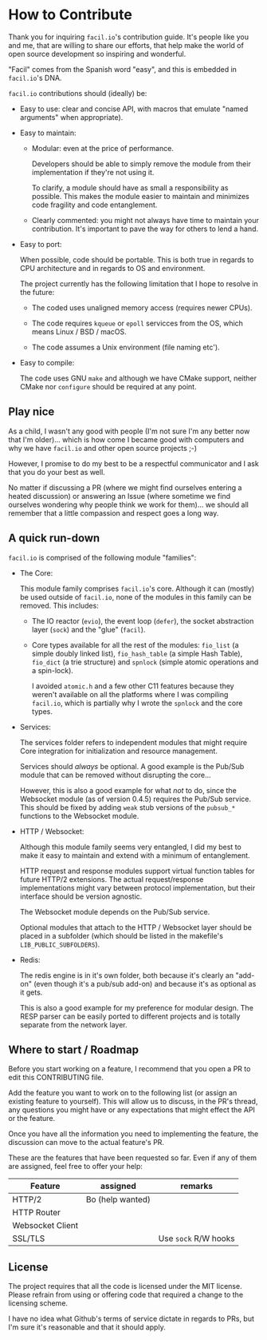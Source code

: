 # How to Contribute

Thank you for inquiring `facil.io`'s contribution guide. It's people like you and me, that are willing to share our efforts, that help make the world of open source development so inspiring and wonderful.

"Facil" comes from the Spanish word "easy", and this is embedded in `facil.io`'s DNA.

`facil.io` contributions should (ideally) be:

* Easy to use: clear and concise API, with macros that emulate "named arguments" when appropriate).

* Easy to maintain:

    * Modular: even at the price of performance.

        Developers should be able to simply remove the module from their implementation if they're not using it.

        To clarify, a module should have as small a responsibility as possible. This makes the module easier to maintain and minimizes code fragility and code entanglement.

    * Clearly commented: you might not always have time to maintain your contribution. It's important to pave the way for others to lend a hand.

* Easy to port:

    When possible, code should be portable. This is both true in regards to CPU architecture and in regards to OS and environment.

    The project currently has the following limitation that I hope to resolve in the future:

    * The coded uses unaligned memory access (requires newer CPUs).

    * The code requires `kqueue` or `epoll` servicces from the OS, which means Linux / BSD / macOS.

    * The code assumes a Unix environment (file naming etc').

* Easy to compile:

    The code uses GNU `make` and although we have CMake support, neither CMake nor `configure` should be required at any point.

## Play nice

As a child, I wasn't any good with people (I'm not sure I'm any better now that I'm older)... which is how come I became good with computers and why we have `facil.io` and other open source projects ;-)

However, I promise to do my best to be a respectful communicator and I ask that you do your best as well.

No matter if discussing a PR (where we might find ourselves entering a heated discussion) or answering an Issue (where sometime we find ourselves wondering why people think we work for them)... we should all remember that a little compassion and respect goes a long way.

## A quick run-down

`facil.io` is comprised of the following module "families":

* The Core:

    This module family comprises `facil.io`'s core. Although it can (mostly) be used outside of `facil.io`, none of the modules in this family can be removed. This includes:

    * The IO reactor (`evio`), the event loop (`defer`), the socket abstraction layer (`sock`) and the "glue" (`facil`).

    * Core types available for all the rest of the modules: `fio_list` (a simple doubly linked list), `fio_hash_table` (a simple Hash Table), `fio_dict` (a trie structure) and `spnlock` (simple atomic operations and a spin-lock).

        I avoided `atomic.h` and a few other C11 features because they weren't available on all the platforms where I was compiling `facil.io`, which is partially why I wrote the `spnlock` and the core types.

* Services:

    The services folder refers to independent modules that might require Core integration for initialization and resource management.

    Services should *always* be optional. A good example is the Pub/Sub module that can be removed without disrupting the core...

    However, this is also a good example for what *not* to do, since the Websocket module (as of version 0.4.5) requires the Pub/Sub service. This should be fixed by adding `weak` stub versions of the `pubsub_*` functions to the Websocket module.

* HTTP / Websocket:

    Although this module family seems very entangled, I did my best to make it easy to maintain and extend with a minimum of entanglement.

    HTTP request and response modules support virtual function tables for future HTTP/2 extensions. The actual request/response implementations might vary between protocol implementation, but their interface should be version agnostic.

    The Websocket module depends on the Pub/Sub service.

    Optional modules that attach to the HTTP / Websocket layer should be placed in a subfolder (which should be listed in the makefile's `LIB_PUBLIC_SUBFOLDERS`).

* Redis:

    The redis engine is in it's own folder, both because it's clearly an "add-on" (even though it's a pub/sub add-on) and because it's as optional as it gets.

    This is also a good example for my preference for modular design. The RESP parser can be easily ported to different projects and is totally separate from the network layer.

## Where to start / Roadmap

Before you start working on a feature, I recommend that you open a PR to edit this CONTRIBUTING file.

Add the feature you want to work on to the following list (or assign an existing feature to yourself). This will allow us to discuss, in the PR's thread, any questions you might have or any expectations that might effect the API or the feature.

Once you have all the information you need to implementing the feature, the discussion can move to the actual feature's PR.

These are the features that have been requested so far. Even if any of them are assigned, feel free to offer your help:

|      Feature      |      assigned      |      remarks       |
|-------------------|--------------------|--------------------|
|      HTTP/2       |  Bo (help wanted)  |                    |
|    HTTP Router    |                    |                    |
|  Websocket Client |                    |                    |
|      SSL/TLS      |                    |Use `sock` R/W hooks|


## License

The project requires that all the code is licensed under the MIT license. Please refrain from using or offering code that required a change to the licensing scheme.

I have no idea what Github's terms of service dictate in regards to PRs, but I'm sure it's reasonable and that it should apply.
